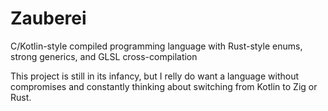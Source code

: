 # Zauberei

C/Kotlin-style compiled programming language with Rust-style enums, strong generics, and GLSL cross-compilation

This project is still in its infancy, but I relly do want a language without compromises and 
constantly thinking about switching from Kotlin to Zig or Rust.
